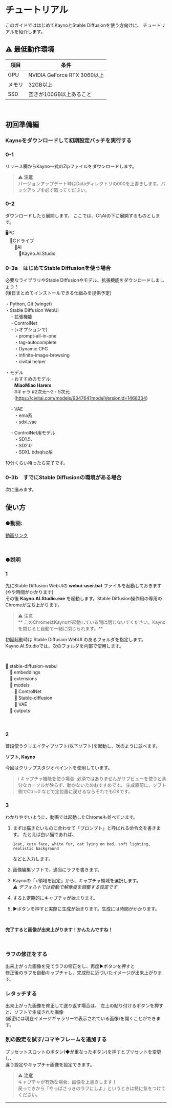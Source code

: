 # チュートリアル

このガイドでははじめてKaynoとStable Diffusionを使う方向けに、
チュートリアルを紹介します。

## ⚠ 最低動作環境

| 項目  | 条件                        |
| --- | ------------------------- |
| GPU | NVIDIA GeForce RTX 3060以上 |
| メモリ | 32GB以上                      |
| SSD | 空きが100GB以上あること            |

<br>


## 初回準備編
### Kaynoをダウンロードして初期設定バッチを実行する

### **0-1**  
リリース欄からKayno一式のZipファイルをダウンロードします。  


> ⚠ **注意**  
> バージョンアップデート時はDataディレクトリの000を上書きします。バックアップを必ず取ってください。

### **0-2**
ダウンロードしたら展開します。
ここでは、C:\AIの下に展開するものとします。

🖥️PC  
　📂Cドライブ  
　　📂AI  
　　　📂Kayno.AI.Studio   

### **0-3a　はじめてStable Diffusionを使う場合**  
必要なライブラリやStable Diffusionやモデル、拡張機能をダウンロードしましょう！  
(後日まとめてインストールできる仕組みを提供予定)

・Python, Git (winget)   
・Stable Diffusion WebUI   
　・拡張機能   
　・ControlNet   
　・(+オプションで)  
　　・prompt-all-in-one  
　　・tag-autocomplete  
　　・Dynamic CFG  
　　・infinite-image-browsing  
　　・civitai helper  

・モデル  
　・おすすめのモデル:  
　　**MiaoMiao Harem**  
　　#キャラ #2次元～2・5次元  
　　(https://civitai.com/models/934764?modelVersionId=1468334)

　・VAE  
　　・ema系  
　　・sdxl_vae  

　・ControlNet用モデル  
　　・SD1.5、  
　　・SD2.0  
　　・SDXL bdsqlsz系  

10分くらい待ったら完了です。

### **0-3b　すでにStable Diffusionの環境がある場合**
次に進みます。


## 使い方
### ●動画:
[動画リンク](https://github.com/user-attachments/assets/f0ffb04b-7bb6-42af-baa7-0a2a81a9700c)

<br>

### ●説明
### **1**
先にStable Diffusion WebUIの **webui-user.bat** ファイルを起動しておきます(やや時間がかかります)  
その後 **Kayno.AI.Studio.exe** を起動します。Stable Diffusion操作用の専用のChromeが立ち上がります。

> ⚠ 注意  
> ** このChromeはKaynoが起動している間は閉じないでください。Kaynoを閉じると自動で一緒に閉じられます。**

初回起動時は Stable Diffusion WebUI のあるフォルダを指定します。
Kayno.AI.Studioでは、次のフォルダを内部で使用します。

<br>

📁 stable-diffusion-webui  
　📁 embeddings  
　📁 extensions  
　📁 models    
　　📁 ControlNet  
　　📁 Stable-diffusion  
　　📁 VAE  
　📁 outputs  

<br>

### **2**
普段使うクリエイティブソフト(以下ソフト)を起動し、次のように並べます。

**ソフト, Kayno**

今回はクリップスタジオペイントを使用しています。

> ℹ️ キャプチャ機能を使う場合:
> 必須ではありませんがサブビューを使うと余分なカーソルが映らず、動かないためおすすめです。
> 生成直前に、ソフト側でCtrl+0 などで定位置に戻せるならそれでもOKです。

### **3**
わかりやすいように、動画では起動したChromeも並べています。

1. まずは描きたいものに合わせて「プロンプト」と呼ばれる命令文を書きます。
たとえば白い猫であれば、  

	`1cat, cute face, white fur, cat lying on bed, soft lighting, realistic background`

	などと入力します。

2. 画像編集ソフトで、適当にラフを書きます。
3. Kaynoの「+領域を設定」から、キャプチャ領域を選択します。  
  *⚠ デフォルトでは自動で解像度を調整する設定です* 
4. すると定期的にキャプチャが始まります。
5. ▶ボタンを押すと実際に生成が始まります。生成には時間がかかります。


<br>

**完了すると画像が出来上がります！かんたんですね！**

<br>

### **ラフの修正をする**
出来上がった画像を見てラフの修正をし、再度▶ボタンを押すと  
修正後のラフを自動キャプチャし、完成形に近づいたイメージが出来上がります。


### **レタッチする**
出来上がった画像を修正して送り返す場合は、
左上の貼り付けるボタンを押すと、ソフトで生成された画像  
(厳密には現在イメージギャラリーで表示されている画像)を開くことができます。


### **別の設定を試す/コマやフレームを追加する**
プリセットスロットのボタン(◆が重なったボタン)を押すとプリセットを変更し、  
違う設定やキャプチャ画像を設定できます。


> ⚠ **注意**  
> キャプチャが有効な場合、画像を上書きします！  
> 戻ってきから「やっぱさっきのラフにしよ」というときは特に気をつけてください。


---

